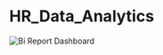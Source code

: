 # HR_Data_Analytics

![Bi Report Dashboard](https://github.com/user-attachments/assets/15e1c8e7-9b03-4900-b5ac-93423cc6e369)
